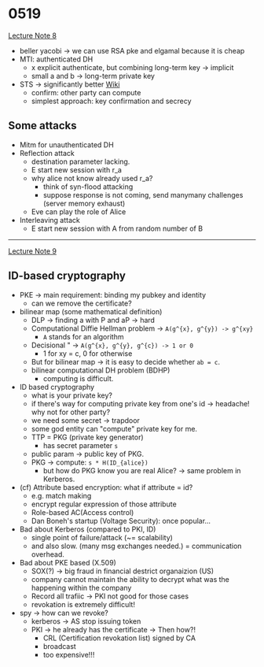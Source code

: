 # 0519

[Lecture Note 8](../lecture-notes/Lec8.pdf)

- beller yacobi -> we can use RSA pke and elgamal because it is cheap
- MTI: authenticated DH
  - x explicit authenticate, but combining long-term key -> implicit
  - small a and b -> long-term private key
- STS -> significantly better [Wiki](https://en.wikipedia.org/wiki/Station-to-Station_protocol)
  - confirm: other party can compute
  - simplest approach: key confirmation and secrecy

## Some attacks

- Mitm for unauthenticated DH
- Reflection attack
  - destination parameter lacking.
  - E start new session with r_a
  - why alice not know already used r_a?
    - think of syn-flood attacking
    - suppose response is not coming, send manymany challenges (server memory exhaust)
  - Eve can play the role of Alice
- Interleaving attack
  - E start new session with A from random number of B

---

[Lecture Note 9](../lecture-notes/Lec9.pdf)

## ID-based cryptography

- PKE -> main requirement: binding my pubkey and identity
  - can we remove the certificate?
- bilinear map (some mathematical definition)
  - DLP -> finding a with P and aP -> hard
  - Computational Diffie Hellman problem -> `A(g^{x}, g^{y}) -> g^{xy}`
    - `A` stands for an algorithm
  - Decisional " -> `A(g^{x}, g^{y}, g^{c}) -> 1 or 0`
    - 1 for xy = c, 0 for otherwise
  - But for bilinear map -> it is easy to decide whether `ab = c`.
  - bilinear computational DH problem (BDHP)
    - computing is difficult.
- ID based cryptography
  - what is your private key?
  - if there's way for computing private key from one's id -> headache! why not for other party?
  - we need some secret -> trapdoor
  - some god entity can "compute" private key for me.
  - TTP = PKG (private key generator)
    - has secret parameter `s`
  - public param -> public key of PKG.
  - PKG -> compute: `s * H(ID_{alice})`
    - but how do PKG know you are real Alice? -> same problem in Kerberos.
- (cf) Attribute based encryption: what if attribute = id?
  - e.g. match making
  - encrypt regular expression of those attribute
  - Role-based AC(Access control)
  - Dan Boneh's startup (Voltage Security): once popular...
- Bad about Kerberos (compared to PKI, ID)
  - single point of failure/attack (~= scalability)
  - and also slow. (many msg exchanges needed.) = communication overhead.
- Bad about PKE based (X.509)
  - SOX(?) -> big fraud in financial destrict organaizion (US)
  - company cannot maintain the ability to decrypt what was the happening within the company
  - Record all trafiic -> PKI not good for those cases
  - revokation is extremely difficult!
- spy -> how can we revoke?
  - kerberos -> AS stop issuing token
  - PKI -> he already has the certificate -> Then how?!
    - CRL (Certification revokation list) signed by CA
    - broadcast
    - too expensive!!!